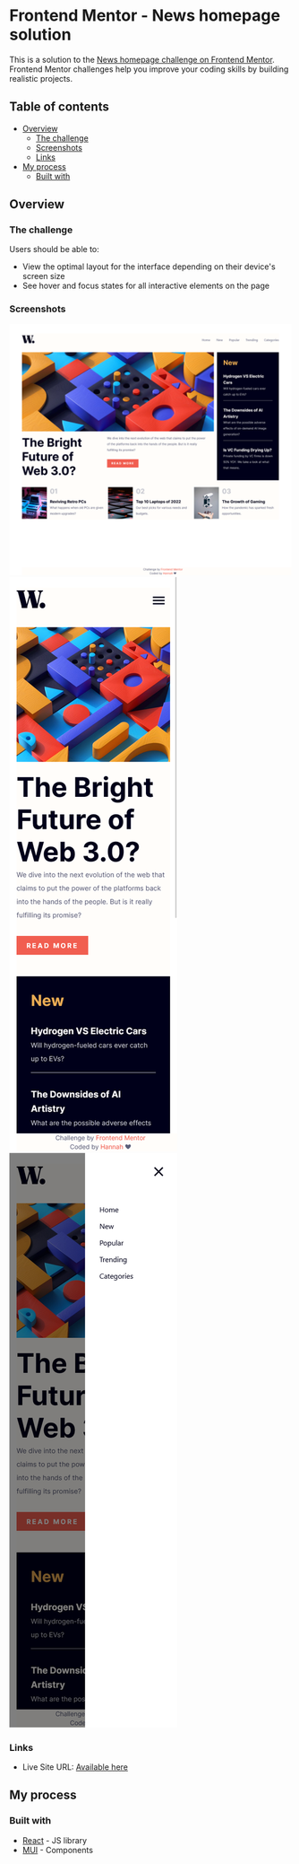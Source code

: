 # Frontend Mentor - News homepage solution

This is a solution to the [News homepage challenge on Frontend Mentor](https://www.frontendmentor.io/challenges/news-homepage-H6SWTa1MFl). Frontend Mentor challenges help you improve your coding skills by building realistic projects. 

## Table of contents

- [Overview](#overview)
  - [The challenge](#the-challenge)
  - [Screenshots](#screenshots)
  - [Links](#links)
- [My process](#my-process)
  - [Built with](#built-with)


## Overview

### The challenge

Users should be able to:

- View the optimal layout for the interface depending on their device's screen size
- See hover and focus states for all interactive elements on the page

### Screenshots

![Desktop](./visuals/desktop.png)
![Mobile](./visuals/mobile.png)
![Mobile Menu](./visuals/mobile-menu.png)


### Links

- Live Site URL: [Available here](https://app-mu-amber.vercel.app/)

## My process

### Built with

- [React](https://reactjs.org/) - JS library
- [MUI](https://mui.com/) - Components



